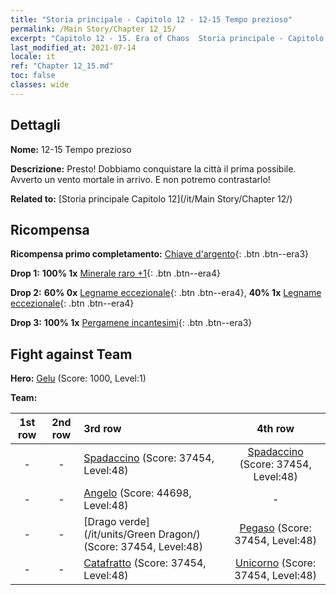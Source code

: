 ```yaml
---
title: "Storia principale - Capitolo 12 - 12-15 Tempo prezioso"
permalink: /Main Story/Chapter 12_15/
excerpt: "Capitolo 12 - 15. Era of Chaos  Storia principale - Capitolo 12_15. 12-15 Tempo prezioso"
last_modified_at: 2021-07-14
locale: it
ref: "Chapter 12_15.md"
toc: false
classes: wide
---
```


## Dettagli

 **Nome:** 12-15 Tempo prezioso

 **Descrizione:** Presto! Dobbiamo conquistare la città il prima possibile. Avverto un vento mortale in arrivo. E non potremo contrastarlo!

 **Related to:** [Storia principale Capitolo 12](/it/Main Story/Chapter 12/)

## Ricompensa

 **Ricompensa primo completamento:** [Chiave d'argento](/ItemsIT/con_693/){: .btn .btn--era3}

 **Drop 1:** **100% 1x** [Minerale raro +1](/ItemsIT/mat_40/){: .btn .btn--era4}

 **Drop 2:** **60% 0x** [Legname eccezionale](/ItemsIT/mat_34/){: .btn .btn--era4}, **40% 1x** [Legname eccezionale](/ItemsIT/mat_34/){: .btn .btn--era4}

 **Drop 3:** **100% 1x** [Pergamene incantesimi](/ItemsIT/con_694/){: .btn .btn--era3}


## Fight against Team
 **Hero:** [Gelu](/it/heroes/Gelu/) (Score: 1000, Level:1)

 **Team:**


  | 1st row | 2nd row | 3rd row | 4th row |
  |:----:|:----:|:----|:----:|
  | - | - | [Spadaccino](/it/units/Swordsman/) (Score: 37454, Level:48)  | [Spadaccino](/it/units/Swordsman/) (Score: 37454, Level:48)  |
  | - | - | [Angelo](/it/units/Angel/) (Score: 44698, Level:48)  | - |
  | - | - | [Drago verde](/it/units/Green Dragon/) (Score: 37454, Level:48)  | [Pegaso](/it/units/Pegasus/) (Score: 37454, Level:48)  |
  | - | - | [Catafratto](/it/units/Cavalier/) (Score: 37454, Level:48)  | [Unicorno](/it/units/Unicorn/) (Score: 37454, Level:48)  |


